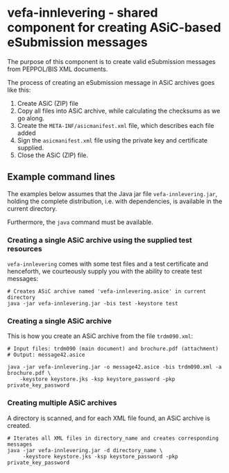 # vefa-innlevering - shared component for creating ASiC-based eSubmission messages

The purpose of this component is to create valid eSubmission messages from PEPPOL/BIS XML documents.

The process of creating an eSubmission message in ASiC archives goes like this:

1. Create ASiC (ZIP) file
1. Copy all files into ASiC archive, while calculating the checksums as we go along.
1. Create the `META-INF/asicmanifest.xml` file, which describes each file added
1. Sign the `asicmanifest.xml` file using the private key and certificate supplied.
1. Close the ASiC (ZIP) file.

## Example command lines

The examples below assumes that the Java jar file `vefa-innlevering.jar`, holding the complete distribution, i.e. with
dependencies, is available in the current directory.

Furthermore, the `java` command must be available.

### Creating a single ASiC archive using the supplied test resources
`vefa-innlevering` comes with some test files and a test certificate and henceforth, we courteously supply you
with the ability to create test messages:
````
# Creates ASiC archive named 'vefa-innlevering.asice' in current directory
java -jar vefa-innlevering.jar -bis test -keystore test
````

### Creating a single ASiC archive
This is how you create an ASiC archive from the file `trdm090.xml`:
```
# Input files: trdm090 (main document) and brochure.pdf (attachment)
# Output: message42.asice

java -jar vefa-innlevering.jar -o message42.asice -bis trdm090.xml -a brochure.pdf \
    -keystore keystore.jks -ksp keystore_password -pkp private_key_password
```
### Creating multiple ASiC archives
A directory is scanned, and for each XML file found, an ASiC archive is created.

```
# Iterates all XML files in directory_name and creates corresponding messages 
java -jar vefa-innlevering.jar -d directory_name \
     -keystore keystore.jks -ksp keystore_password -pkp private_key_password
```
